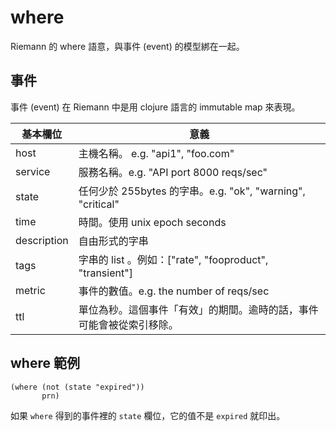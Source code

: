 # where

Riemann 的 where 語意，與事件 (event) 的模型綁在一起。

## 事件
事件 \(event\) 在 Riemann 中是用 clojure 語言的 immutable map 來表現。

| 基本欄位 | 意義 |
| --- | --- |
| host | 主機名稱。 e.g. "api1", "foo.com" |
| service | 服務名稱。e.g. "API port 8000 reqs/sec" |
| state | 任何少於 255bytes 的字串。e.g. "ok", "warning", "critical" |
| time | 時間。使用 unix epoch seconds |
| description | 自由形式的字串 |
| tags | 字串的 list 。例如：\["rate", "fooproduct", "transient"\] |
| metric | 事件的數值。e.g. the number of reqs/sec |
| ttl | 單位為秒。這個事件「有效」的期間。逾時的話，事件可能會被從索引移除。 |

## where 範例
```
(where (not (state "expired"))
       prn)
```

如果 `where` 得到的事件裡的 `state` 欄位，它的值不是 `expired` 就印出。